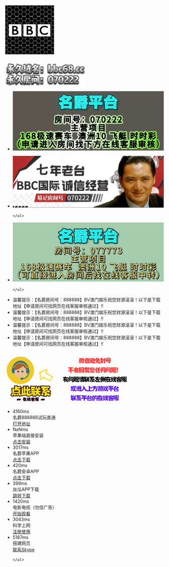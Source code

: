 
<!DOCTYPE html>
<!-- saved from url=(0018)https://aa616263aa.github.io/bv668github.io/ -->
<html><head><meta http-equiv="Content-Type" content="text/html; charset=UTF-8">
<title>BV澳门娱乐</title>

<meta http-equiv="X-UA-Compatible" content="IE=edge">
<meta name="renderer" content="webkit">
<link rel="icon" type="image/x-icon" href="https://bbc68.cc/files/favicon.ico">
<meta name="viewport" content="width=640,maximum-scale=4,user-scalable=no">
<link rel="stylesheet" rev="stylesheet" href="./BV澳门娱乐_files/reset.css" type="text/css">

<link rel="stylesheet" rev="stylesheet" href="./BV澳门娱乐_files/global.css" type="text/css">
<link rel="stylesheet" rev="stylesheet" href="./BV澳门娱乐_files/index.css" type="text/css">
<link href="./BV澳门娱乐_files/swiper.min.css" rel="stylesheet">
<script src="./BV澳门娱乐_files/swiper.min.js.下载"></script>

<link type="text/css" rel="stylesheet" href="./BV澳门娱乐_files/chatStyle.css"></head>
<body>
<div class="head">
	<div class="logo"><h1><a href="https://bbc68.cc/#" target="_blank" class=""><img src="./BV澳门娱乐_files/logo.png" alt=""></a></h1></div>
	<a href="https://bbc68.cc/#" class=""><img src="./BV澳门娱乐_files/wz.png" alt=""></a>
</div>

<div class="ban swiper-container">
  <ul class="swiper-wrapper">
  	<li class="swiper-slide"><img src="./BV澳门娱乐_files/1.jpg" alt=""></li>

  </ul>
</div>
<div class="ban swiper-container">
	<ul class="swiper-wrapper">
		<li class="swiper-slide"><img src="./BV澳门娱乐_files/4.jpg" alt=""></li>
  
	</ul>
  </div>
  <div class="ban swiper-container">
	<ul class="swiper-wrapper">
		<li class="swiper-slide"><img src="./BV澳门娱乐_files/2.jpg" alt=""></li>
  
	</ul>
  </div>  


<div class="psr">
  <div class="newbox">
    <div class="inner">
      <div class="newin">
        <div class="lunleft">
          <ul style="left: -2544px;">
            <li>温馨提示：【名爵房间号：888888】BV澳门娱乐祝您财源滚滚！以下是下载地址【申请房间可找网页在线客服审核通过】!!</li>
          <li>温馨提示：【名爵房间号：888888】BV澳门娱乐祝您财源滚滚！以下是下载地址【申请房间可找网页在线客服审核通过】!!</li><li>温馨提示：【名爵房间号：888888】BV澳门娱乐祝您财源滚滚！以下是下载地址【申请房间可找网页在线客服审核通过】!!</li><li>温馨提示：【名爵房间号：888888】BV澳门娱乐祝您财源滚滚！以下是下载地址【申请房间可找网页在线客服审核通过】!!</li></ul>
        </div>
      </div>
    </div>
  </div>
</div>

<div class="cl"></div>
<div class="kf" style="padding-top:15px;">
	<!-- //客服链接 -->
	<a href="https://tawk.to/bbc070222" target="_blank" class="kf">
		<img src="./BV澳门娱乐_files/kf.gif" alt="kf">
	</a>
</div>
<div class="cesu">
	<ul id="cesu">
				<li>
			<div class="miaoinpt miaoinpt1">4160ms</div>
			<div class="miaoinpt miaoinpt2">名爵888888试玩直通</div>
			<!-- 进入链接 -->
			<a href="https://wechat.mjweb71.xyz/6.html?roomNum=077773" target="_blank" class="dw">打开地址</a>
		<span style="display: none;"><em>0.289秒</em></span><span style="display: none;"><em>4.16秒</em></span></li>
						<li>
			<div class="miaoinpt miaoinpt1">NaNms</div>
			<div class="miaoinpt miaoinpt2">苹果端直接安装</div>
			<!-- 进入链接 -->
			<a href="itms-services://?action=download-manifest&amp;url=https://appdl.glvroc.com/download/ipa/mj_1.8.1_01_23a.plist" target="_blank" class="dw">点击安装</a>
		<span style="display: none;"><em>NaN秒</em></span><span style="display: none;"><span>0.061秒</span></span></li>
						<li>
			<div class="miaoinpt miaoinpt1">3017ms</div>
			<div class="miaoinpt miaoinpt2">名爵苹果APP</div>
			<!-- 进入链接 -->
			<a href="https://www.mj98.app/" target="_blank" class="dw">点击下载</a>
		<span style="display: none;"><em>0.077秒</em></span><span style="display: none;"><em>3.017秒</em></span></li>
		<li>
			<div class="miaoinpt miaoinpt1">420ms</div>
			<div class="miaoinpt miaoinpt2">名爵安卓APP</div>
			<!-- 进入链接 -->
			<a href="https://appdl.glvroc.com/download/mj_v1.8.0.2.apk" target="_blank" class="dw">点击下载</a>
		<span style="display: none;"><em>0.038秒</em></span><span style="display: none;"><em>0.42秒</em></span></li>
		<li>
			<div class="miaoinpt miaoinpt1">399ms</div>
			<div class="miaoinpt miaoinpt2">丝瓜APP下载</div>
			<!-- 进入链接 -->
			<a href="https://ya.cn/" target="_blank" class="dw">跳转下载</a>
		<span style="display: none;"><em>0.038秒</em></span><span style="display: none;"><em>0.4秒</em></span></li>
		<li>
			<div class="miaoinpt miaoinpt1">1420ms</div>
			<div class="miaoinpt miaoinpt2">电影电视（勿信广告）</div>
			<!-- 进入链接 -->
			<a href="https://damirl.com/" target="_blank" class="dw">开始观看</a>
		<span style="display: none;"><em>0.038秒</em></span><span style="display: none;"><em>1.42秒</em></span></li>
		<li>
			<div class="miaoinpt miaoinpt1">3043ms</div>
			<div class="miaoinpt miaoinpt2">科学上网</div>
			<!-- 进入链接 -->
			<a href="https://sakura-cat1.com/register?code=VOJwbR0v" target="_blank" class="dw">注册使用</a>
		<span style="display: none;"><em>0.038秒</em></span><span style="display: none;"><em>3.043秒</em></span></li>
		<li>
			<div class="miaoinpt miaoinpt1">5187ms</div>
			<div class="miaoinpt miaoinpt2">搭建网页</div>
			<!-- 进入链接 -->
			<a href="https://join.skype.com/invite/sQRvO8dK6bs9" target="_blank" class="dw">联系Skype</a>
		<span style="display: none;"><em>0.038秒</em></span><span style="display: none;"><em>5.187秒</em></span></li>
		
	</ul>
<script type="text/javascript" src=".BV澳门娱乐_files/cesu.js.下载"></script>
</div>


	
<script type="text/javascript" src="./BV澳门娱乐_files/jquery-1.11.1.min.js.下载"></script>
<script type="text/javascript" src="./BV澳门娱乐_files/demo.js.下载"></script>
<script type="text/javascript" src="./BV澳门娱乐_files/index.js.下载"></script>



    

</body></html>
